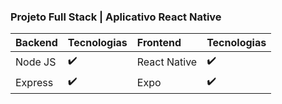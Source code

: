 ### Projeto Full Stack | Aplicativo React Native

Backend | Tecnologias | Frontend | Tecnologias
:---------- | :---------- | :---------- | :---------- 
Node JS | :heavy_check_mark: | React Native | :heavy_check_mark:
Express | :heavy_check_mark: | Expo | :heavy_check_mark: 